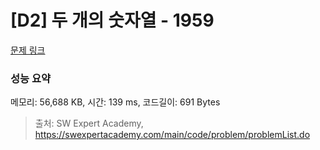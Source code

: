 # [D2] 두 개의 숫자열 - 1959 

[문제 링크](https://swexpertacademy.com/main/code/problem/problemDetail.do?contestProbId=AV5PpoFaAS4DFAUq) 

### 성능 요약

메모리: 56,688 KB, 시간: 139 ms, 코드길이: 691 Bytes



> 출처: SW Expert Academy, https://swexpertacademy.com/main/code/problem/problemList.do